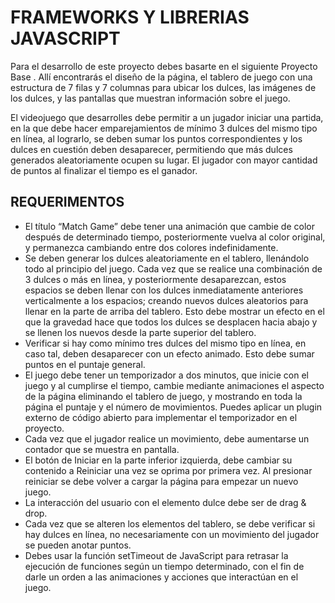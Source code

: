 # FRAMEWORKS Y LIBRERIAS JAVASCRIPT
Para el desarrollo de este proyecto debes basarte en el siguiente Proyecto Base . Allí encontrarás el diseño de la página, el tablero de juego con una estructura de 7 filas y 7 columnas para ubicar los dulces, las imágenes de los dulces, y las pantallas que muestran información sobre el juego.

El videojuego que desarrolles debe permitir a un jugador iniciar una partida, en la que debe hacer emparejamientos de mínimo 3 dulces del mismo tipo en línea, al lograrlo, se deben sumar los puntos correspondientes y los dulces en cuestión deben desaparecer, permitiendo que más dulces generados aleatoriamente ocupen su lugar. El jugador con mayor cantidad de puntos al finalizar el tiempo es el ganador.

## REQUERIMENTOS
- El título “Match Game” debe tener una animación que cambie de color después de determinado tiempo, posteriormente vuelva al color original, y permanezca cambiando entre dos colores indefinidamente.
- Se deben generar los dulces aleatoriamente en el tablero, llenándolo todo al principio del juego. Cada vez que se realice una combinación de 3 dulces o más en línea, y posteriormente desaparezcan, estos espacios se deben llenar con los dulces inmediatamente anteriores verticalmente a los espacios; creando nuevos dulces aleatorios para llenar en la parte de arriba del tablero. Esto debe mostrar un efecto en el que la gravedad hace que todos los dulces se desplacen hacia abajo y se llenen los nuevos desde la parte superior del tablero.
- Verificar si hay como mínimo tres dulces del mismo tipo en línea, en caso tal, deben desaparecer con un efecto animado. Esto debe sumar puntos en el puntaje general.
- El juego debe tener un temporizador a dos minutos, que inicie con el juego y al cumplirse el tiempo, cambie mediante animaciones el aspecto de la página eliminando el tablero de juego, y mostrando en toda la página el puntaje y el número de movimientos. Puedes aplicar un plugin externo de código abierto para implementar el temporizador en el proyecto.
- Cada vez que el jugador realice un movimiento, debe aumentarse un contador que se muestra en pantalla.
- El botón de Iniciar en la parte inferior izquierda, debe cambiar su contenido a Reiniciar una vez se oprima por primera vez. Al presionar reiniciar se debe volver a cargar la página para empezar un nuevo juego.
- La interacción del usuario con el elemento dulce debe ser de drag & drop.
- Cada vez que se alteren los elementos del tablero, se debe verificar si hay dulces en línea, no necesariamente con un movimiento del jugador se pueden anotar puntos.
- Debes usar la función setTimeout de JavaScript para retrasar la ejecución de funciones según un tiempo determinado, con el fin de darle un orden a las animaciones y acciones que interactúan en el juego.
